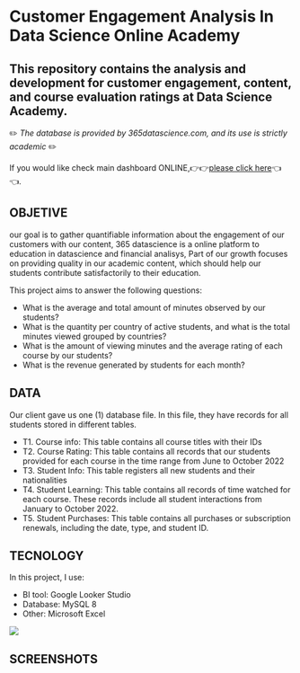 
# Customer Engagement Analysis In Data Science Online Academy
## This repository contains the analysis and development for customer engagement, content, and course evaluation ratings at Data Science Academy.
✏️ _The database is provided by 365datascience.com, and its use is strictly academic_ ✏️

If you would like check main dashboard ONLINE,👉👉[please click here](https://lookerstudio.google.com/embed/reporting/24a9a17c-7c7e-436c-b65a-7a2b25a14109/page/DbKoD)👈👈. 

## OBJETIVE
our goal is to gather quantifiable information about the engagement of our customers with our content, 365 datascience is a online platform to education in datascience and financial analisys,
Part of our growth focuses on providing quality in our academic content, which should help our students contribute satisfactorily to their education.

This project aims to answer the following questions: 
- What is the average and total amount of minutes observed by our students?
- What is the quantity per country of active students, and what is the total minutes viewed grouped by countries?
- What is the amount of viewing minutes and the average rating of each course by our students?
- What is the revenue generated by students for each month?


## DATA

Our client gave us one (1) database file. In this file, they have records for all students stored in different tables.
- T1. Course info: This table contains all course titles with their IDs
- T2. Course Rating: This table contains all records that our students provided for each course in the time range from June to October 2022
- T3. Student Info: This table registers all new students and their nationalities
- T4. Student Learning: This table contains all records of time watched for each course. These records include all student interactions from January to October 2022.
- T5. Student Purchases: This table contains all purchases or subscription renewals, including the date, type, and student ID.

## TECNOLOGY

In this project, I use:

- BI tool: Google Looker Studio
- Database: MySQL 8
- Other: Microsoft Excel

<p align="left">
  <a href="https://skillicons.dev">
    <img src="https://skillicons.dev/icons?i=gcp,mysql" />
  </a>
</p>

## SCREENSHOTS

